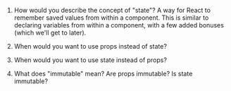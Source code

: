 1. How would you describe the concept of "state"?
A way for React to remember saved values from within a component.
This is similar to declaring variables from within a component,
with a few added bonuses (which we'll get to later).


2. When would you want to use props instead of state?



3. When would you want to use state instead of props?



4. What does "immutable" mean? Are props immutable? Is state immutable?